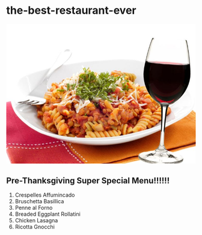 # the-best-restaurant-ever

![](img/food.jpg)

## Pre-Thanksgiving Super Special Menu!!!!!!
1. Crespelles Affumincado
2. Bruschetta Basillica
3. Penne al Forno
4. Breaded Eggplant Rollatini
5. Chicken Lasagna
6. Ricotta Gnocchi
